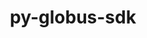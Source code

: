 ---
title: "py-globus-sdk"
layout: cache
categories: [package, develop]
meta: {"compilers": ["none"], "num_specs": 43, "num_specs_by_stack": {"e4s": 21, "e4s-neoverse-v2": 22, "root": 43}, "oss": ["ubuntu22.04"], "platforms": ["linux"], "stacks": ["e4s", "e4s-neoverse-v2", "root"], "targets": ["neoverse_v2", "x86_64_v3"], "versions": ["3.42.0"]}
spec_details: [{"compiler": "none", "hash": "2fiwcuociu7fni3vrrje3ntvawvpiccr", "os": "ubuntu22.04", "platform": "linux", "size": "-", "stacks": ["e4s-neoverse-v2", "root"], "target": "neoverse_v2", "variants": ["build_system=python_pip"], "versions": ["3.42.0"]}, {"compiler": "none", "hash": "2xxthrr5hgni3fufpobu2eb7rbtia2dy", "os": "ubuntu22.04", "platform": "linux", "size": "-", "stacks": ["e4s", "root"], "target": "x86_64_v3", "variants": ["build_system=python_pip"], "versions": ["3.42.0"]}, {"compiler": "none", "hash": "4bqpkiby6wobme2whrlx4eunz7ygvdmq", "os": "ubuntu22.04", "platform": "linux", "size": "-", "stacks": ["e4s", "root"], "target": "x86_64_v3", "variants": ["build_system=python_pip"], "versions": ["3.42.0"]}, {"compiler": "none", "hash": "4z4txz6hxtoyd7lgcm3zh4fusv2q6mcj", "os": "ubuntu22.04", "platform": "linux", "size": "-", "stacks": ["e4s-neoverse-v2", "root"], "target": "neoverse_v2", "variants": ["build_system=python_pip"], "versions": ["3.42.0"]}, {"compiler": "none", "hash": "5d4acm5szus4ompu6ek2scrtm6czjlvs", "os": "ubuntu22.04", "platform": "linux", "size": "-", "stacks": ["e4s", "root"], "target": "x86_64_v3", "variants": ["build_system=python_pip"], "versions": ["3.42.0"]}, {"compiler": "none", "hash": "6lvfk6gqobte2bg52jmttyrqc7k77esq", "os": "ubuntu22.04", "platform": "linux", "size": "-", "stacks": ["e4s", "root"], "target": "x86_64_v3", "variants": ["build_system=python_pip"], "versions": ["3.42.0"]}, {"compiler": "none", "hash": "7qwgy3o5d5g47wzgebevzmqmlpn66iye", "os": "ubuntu22.04", "platform": "linux", "size": "-", "stacks": ["e4s-neoverse-v2", "root"], "target": "neoverse_v2", "variants": ["build_system=python_pip"], "versions": ["3.42.0"]}, {"compiler": "none", "hash": "7tv734k6dkml4aof4kudctawxsampxrd", "os": "ubuntu22.04", "platform": "linux", "size": "-", "stacks": ["e4s-neoverse-v2", "root"], "target": "neoverse_v2", "variants": ["build_system=python_pip"], "versions": ["3.42.0"]}, {"compiler": "none", "hash": "a7zcofnbufqxd2ibwolsr6eo7gvljwk5", "os": "ubuntu22.04", "platform": "linux", "size": "-", "stacks": ["e4s-neoverse-v2", "root"], "target": "neoverse_v2", "variants": ["build_system=python_pip"], "versions": ["3.42.0"]}, {"compiler": "none", "hash": "akzpxssnnow7tf5cyjksekfw2lcqrpzq", "os": "ubuntu22.04", "platform": "linux", "size": "-", "stacks": ["e4s", "root"], "target": "x86_64_v3", "variants": ["build_system=python_pip"], "versions": ["3.42.0"]}, {"compiler": "none", "hash": "asytqg4kffytp2iccte3rujrwyvkvoe3", "os": "ubuntu22.04", "platform": "linux", "size": "-", "stacks": ["e4s", "root"], "target": "x86_64_v3", "variants": ["build_system=python_pip"], "versions": ["3.42.0"]}, {"compiler": "none", "hash": "blzshfsnwegvawtd5nw5cjkmvhc64clc", "os": "ubuntu22.04", "platform": "linux", "size": "-", "stacks": ["e4s", "root"], "target": "x86_64_v3", "variants": ["build_system=python_pip"], "versions": ["3.42.0"]}, {"compiler": "none", "hash": "cj6mpy75fvatva2unoevwsfgnhcivmmc", "os": "ubuntu22.04", "platform": "linux", "size": "-", "stacks": ["e4s", "root"], "target": "x86_64_v3", "variants": ["build_system=python_pip"], "versions": ["3.42.0"]}, {"compiler": "none", "hash": "cqtmhre4vdujtbj67y6wk3qa7bmkmqqw", "os": "ubuntu22.04", "platform": "linux", "size": "-", "stacks": ["e4s-neoverse-v2", "root"], "target": "neoverse_v2", "variants": ["build_system=python_pip"], "versions": ["3.42.0"]}, {"compiler": "none", "hash": "d62eweamna4iossnku6fcpcgjw3tgsuc", "os": "ubuntu22.04", "platform": "linux", "size": "-", "stacks": ["e4s-neoverse-v2", "root"], "target": "neoverse_v2", "variants": ["build_system=python_pip"], "versions": ["3.42.0"]}, {"compiler": "none", "hash": "fb4xck44o3bvgg3asnzhzq3tjthyuqgd", "os": "ubuntu22.04", "platform": "linux", "size": "-", "stacks": ["e4s", "root"], "target": "x86_64_v3", "variants": ["build_system=python_pip"], "versions": ["3.42.0"]}, {"compiler": "none", "hash": "fylcuqr425bx4xg2fcgrrwjymt4govwm", "os": "ubuntu22.04", "platform": "linux", "size": "-", "stacks": ["e4s-neoverse-v2", "root"], "target": "neoverse_v2", "variants": ["build_system=python_pip"], "versions": ["3.42.0"]}, {"compiler": "none", "hash": "gdfeo4llbl2cpcdzxqcwcgp7cwzmx5mb", "os": "ubuntu22.04", "platform": "linux", "size": "-", "stacks": ["e4s", "root"], "target": "x86_64_v3", "variants": ["build_system=python_pip"], "versions": ["3.42.0"]}, {"compiler": "none", "hash": "ghjwhpemk5iwsjy6naopdlujoqkxmrh4", "os": "ubuntu22.04", "platform": "linux", "size": "-", "stacks": ["e4s", "root"], "target": "x86_64_v3", "variants": ["build_system=python_pip"], "versions": ["3.42.0"]}, {"compiler": "none", "hash": "hcuogfq5anrtco5fdyivd7nkigmg7tau", "os": "ubuntu22.04", "platform": "linux", "size": "-", "stacks": ["e4s-neoverse-v2", "root"], "target": "neoverse_v2", "variants": ["build_system=python_pip"], "versions": ["3.42.0"]}, {"compiler": "none", "hash": "mqn6wf55tvjn67w6kvvcyrpeehyfslai", "os": "ubuntu22.04", "platform": "linux", "size": "-", "stacks": ["e4s-neoverse-v2", "root"], "target": "neoverse_v2", "variants": ["build_system=python_pip"], "versions": ["3.42.0"]}, {"compiler": "none", "hash": "nispef4s6cil2r7hxasxbogfpqbxgdl3", "os": "ubuntu22.04", "platform": "linux", "size": "-", "stacks": ["e4s-neoverse-v2", "root"], "target": "neoverse_v2", "variants": ["build_system=python_pip"], "versions": ["3.42.0"]}, {"compiler": "none", "hash": "nrfxusdls3hqdbsknfmzgjzo3uqlm5yb", "os": "ubuntu22.04", "platform": "linux", "size": "-", "stacks": ["e4s-neoverse-v2", "root"], "target": "neoverse_v2", "variants": ["build_system=python_pip"], "versions": ["3.42.0"]}, {"compiler": "none", "hash": "nznec3x2pcurzjqhxn6yltoo4vczeymg", "os": "ubuntu22.04", "platform": "linux", "size": "-", "stacks": ["e4s-neoverse-v2", "root"], "target": "neoverse_v2", "variants": ["build_system=python_pip"], "versions": ["3.42.0"]}, {"compiler": "none", "hash": "odixjuwyptzgemebzqyach4twzxtx4zc", "os": "ubuntu22.04", "platform": "linux", "size": "-", "stacks": ["e4s-neoverse-v2", "root"], "target": "neoverse_v2", "variants": ["build_system=python_pip"], "versions": ["3.42.0"]}, {"compiler": "none", "hash": "omvjnwsyvph7m6be3doker2k6txvv6zn", "os": "ubuntu22.04", "platform": "linux", "size": "-", "stacks": ["e4s", "root"], "target": "x86_64_v3", "variants": ["build_system=python_pip"], "versions": ["3.42.0"]}, {"compiler": "none", "hash": "oog7q6afbunxgmnbhjvicj2pmk2gyrh7", "os": "ubuntu22.04", "platform": "linux", "size": "-", "stacks": ["e4s", "root"], "target": "x86_64_v3", "variants": ["build_system=python_pip"], "versions": ["3.42.0"]}, {"compiler": "none", "hash": "oxokan67pt2yrgz6i4kdxvbezfvpshew", "os": "ubuntu22.04", "platform": "linux", "size": "-", "stacks": ["e4s", "root"], "target": "x86_64_v3", "variants": ["build_system=python_pip"], "versions": ["3.42.0"]}, {"compiler": "none", "hash": "pe5e3kbq5f4x7rpczhaxazgi7x23wbxz", "os": "ubuntu22.04", "platform": "linux", "size": "-", "stacks": ["e4s", "root"], "target": "x86_64_v3", "variants": ["build_system=python_pip"], "versions": ["3.42.0"]}, {"compiler": "none", "hash": "pqigl46wttyp72q2nwclu2kxw5f64hxz", "os": "ubuntu22.04", "platform": "linux", "size": "-", "stacks": ["e4s-neoverse-v2", "root"], "target": "neoverse_v2", "variants": ["build_system=python_pip"], "versions": ["3.42.0"]}, {"compiler": "none", "hash": "pqpgk5lla4cttcrx4wwk3nqryg225qbl", "os": "ubuntu22.04", "platform": "linux", "size": "-", "stacks": ["e4s-neoverse-v2", "root"], "target": "neoverse_v2", "variants": ["build_system=python_pip"], "versions": ["3.42.0"]}, {"compiler": "none", "hash": "qtumgg2ovwulv77ew3l5vwc6ph4t7max", "os": "ubuntu22.04", "platform": "linux", "size": "-", "stacks": ["e4s-neoverse-v2", "root"], "target": "neoverse_v2", "variants": ["build_system=python_pip"], "versions": ["3.42.0"]}, {"compiler": "none", "hash": "r6u5u4475wpeq5s4mpgwuzwklp74mtsc", "os": "ubuntu22.04", "platform": "linux", "size": "-", "stacks": ["e4s-neoverse-v2", "root"], "target": "neoverse_v2", "variants": ["build_system=python_pip"], "versions": ["3.42.0"]}, {"compiler": "none", "hash": "r7534j6cqzcxnhhurvars6wl36v267wp", "os": "ubuntu22.04", "platform": "linux", "size": "-", "stacks": ["e4s", "root"], "target": "x86_64_v3", "variants": ["build_system=python_pip"], "versions": ["3.42.0"]}, {"compiler": "none", "hash": "rvz7unzofqkwvlgnhiv3u3qdsfdaaqbu", "os": "ubuntu22.04", "platform": "linux", "size": "-", "stacks": ["e4s", "root"], "target": "x86_64_v3", "variants": ["build_system=python_pip"], "versions": ["3.42.0"]}, {"compiler": "none", "hash": "s5owqnrefck4jdqaedvy4eko2i42p5my", "os": "ubuntu22.04", "platform": "linux", "size": "-", "stacks": ["e4s", "root"], "target": "x86_64_v3", "variants": ["build_system=python_pip"], "versions": ["3.42.0"]}, {"compiler": "none", "hash": "sz57itoizdjqmmfovzifaeoi2tvdqaxb", "os": "ubuntu22.04", "platform": "linux", "size": "-", "stacks": ["e4s-neoverse-v2", "root"], "target": "neoverse_v2", "variants": ["build_system=python_pip"], "versions": ["3.42.0"]}, {"compiler": "none", "hash": "uuimqfdtcdnjyci5f7bjbysumsr67hlz", "os": "ubuntu22.04", "platform": "linux", "size": "-", "stacks": ["e4s", "root"], "target": "x86_64_v3", "variants": ["build_system=python_pip"], "versions": ["3.42.0"]}, {"compiler": "none", "hash": "ux2ywho7yv55nbuj7hi7psdokvptvryn", "os": "ubuntu22.04", "platform": "linux", "size": "-", "stacks": ["e4s", "root"], "target": "x86_64_v3", "variants": ["build_system=python_pip"], "versions": ["3.42.0"]}, {"compiler": "none", "hash": "vfo4jjkow2jdgd4tcq3y7qp4gb5ndybz", "os": "ubuntu22.04", "platform": "linux", "size": "-", "stacks": ["e4s", "root"], "target": "x86_64_v3", "variants": ["build_system=python_pip"], "versions": ["3.42.0"]}, {"compiler": "none", "hash": "we73rqd7uovbqpbgq3ez552lomkxihsw", "os": "ubuntu22.04", "platform": "linux", "size": "-", "stacks": ["e4s-neoverse-v2", "root"], "target": "neoverse_v2", "variants": ["build_system=python_pip"], "versions": ["3.42.0"]}, {"compiler": "none", "hash": "yccfseiezq75vljr34yohoa6eo5ofvvn", "os": "ubuntu22.04", "platform": "linux", "size": "-", "stacks": ["e4s-neoverse-v2", "root"], "target": "neoverse_v2", "variants": ["build_system=python_pip"], "versions": ["3.42.0"]}, {"compiler": "none", "hash": "yttxu4ruauawqyhnhpqlhki5hmwoq4bp", "os": "ubuntu22.04", "platform": "linux", "size": "-", "stacks": ["e4s-neoverse-v2", "root"], "target": "neoverse_v2", "variants": ["build_system=python_pip"], "versions": ["3.42.0"]}]
---